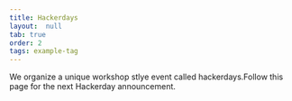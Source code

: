 ```yaml
---
title: Hackerdays
layout:  null
tab: true
order: 2
tags: example-tag
---
```



We organize a unique workshop stlye event called hackerdays.Follow this page for the next Hackerday announcement.
